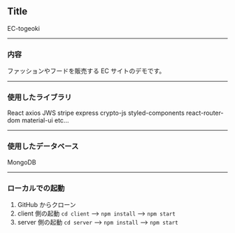 ## Title

EC-togeoki

---

### 内容

ファッションやフードを販売する EC サイトのデモです。

---

### 使用したライブラリ

React
axios
JWS
stripe
express
crypto-js
styled-components
react-router-dom
material-ui
etc...

---

### 使用したデータベース

MongoDB

---

### ローカルでの起動

1. GitHub からクローン
2. client 側の起動
   `cd client` --> `npm install` --> `npm start`
3. server 側の起動
   `cd server` --> `npm install` --> `npm start`
